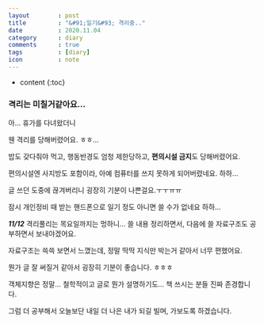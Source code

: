 ```yaml
---
layout        : post
title         : "&#91;일기&#93; 격리중.."
date          : 2020.11.04
category      : diary
comments      : true
tags          : [diary]
icon          : note
---
```


* content
{:toc}


### 격리는 미칠거같아요…

아… 휴가를 다녀왔더니

웬 격리를 당해버렸어요. ㅎㅎ…

밥도 갖다줘야 먹고, 행동반경도 엄청 제한당하고, **편의시설 금지**도 당해버렸어요.

편의시설엔 사지방도 포함이라, 아예 컴퓨터를 쓰지 못하게 되어버렸네요. 하하…

글 쓰던 도중에 끊겨버리니 굉장히 기분이 나쁜걸요.ㅜㅜㅠㅠ

잠시 개인정비 때 받는 핸드폰으로 일기 정도 아니면 쓸 수가 없네요 하하…

__*11/12*__ 격리풀리는 목요일까지는 멍하니… 쓸 내용 정리하면서, 다음에 쓸 자료구조도 공부하면서 보내야겠어요.

자료구조는 쓱쓱 보면서 느꼈는데, 정말 딱딱 지식만 박는거 같아서 너무 편했어요.

뭔가 글 잘 써질거 같아서 굉장히 기분이 좋습니다. ㅎㅎㅎ

객체지향은 정말… 철학적이고 글로 뭔가 설명하기도… 책 쓰시는 분들 진짜 존경합니다.

그럼 더 공부해서 오늘보단 내일 더 나은 내가 되길 빌며, 가보도록 하겠습니다.
